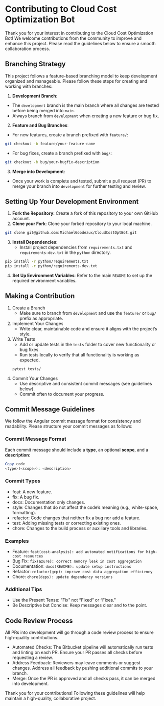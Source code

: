# Contributing to Cloud Cost Optimization Bot

Thank you for your interest in contributing to the Cloud Cost Optimization Bot! We welcome contributions from the community to improve and enhance this project. Please read the guidelines below to ensure a smooth collaboration process.

## Branching Strategy

This project follows a feature-based branching model to keep development organized and manageable. Please follow these steps for creating and working with branches:

1. **Development Branch**:
- The `development` branch is the main branch where all changes are tested before being merged into `main`.
- Always branch from `development` when creating a new feature or bug fix.

2. **Feature and Bug Branches**:
- For new features, create a branch prefixed with `feature/`:
```bash
git checkout -b feature/your-feature-name
```
- For bug fixes, create a branch prefixed with `bug/`:
```bash
git checkout -b bug/your-bugfix-description
```

3. **Merge into Development**:
- Once your work is complete and tested, submit a pull request (PR) to merge your branch into `development` for further testing and review.

## Setting Up Your Development Environment

1. **Fork the Repository**: Create a fork of this repository to your own GitHub account.
2. **Clone your Fork**: Clone your forked repository to your local machine.
```bash
git clone git@github.com:MichaelGoodeaux/CloudCostOptBot.git
```
3. **Install Dependencies**:
    - Install project dependencies from `requirements.txt` and `requirements-dev.txt` in the `python` directory.
```bash
pip install -r python/requirements.txt
pip install -r python/requirements-dev.txt
```
4. **Set Up Environment Variables**: Refer to the main `README` to set up the required environment variables.

## Making a Contribution

1. Create a Branch
    - Make sure to branch from `development` and use the `feature/` or `bug/` prefix as appropriate.
2. Implement Your Changes
    - Write clear, maintainable code and ensure it aligns with the project’s style.
3. Write Tests
    - Add or update tests in the `tests` folder to cover new functionality or bug fixes.
    - Run tests locally to verify that all functionality is working as expected.
    ```bash
    pytest tests/
    ```
4. Commit Your Changes
    - Use descriptive and consistent commit messages (see guidelines below).
    - Commit often to document your progress.

## Commit Message Guidelines

We follow the Angular commit message format for consistency and readability. Please structure your commit messages as follows:

### Commit Message Format
Each commit message should include a **type**, an optional **scope**, and a **description**:

```php
Copy code
<type>(<scope>): <description>
```

### Commit Types
- feat: A new feature.
- fix: A bug fix.
- docs: Documentation only changes.
- style: Changes that do not affect the code’s meaning (e.g., white-space, formatting).
- refactor: Code changes that neither fix a bug nor add a feature.
- test: Adding missing tests or correcting existing ones.
- chore: Changes to the build process or auxiliary tools and libraries.

### Examples
- Feature: `feat(cost-analysis): add automated notifications for high-cost resources`
- Bug Fix: `fix(azure): correct memory leak in cost aggregation`
- Documentation: `docs(README): update setup instructions`
- Refactor: `refactor(gcp): improve cost data aggregation efficiency`
- Chore: `chore(deps): update dependency versions`

### Additional Tips
- Use the Present Tense: “Fix” not “Fixed” or “Fixes.”
- Be Descriptive but Concise: Keep messages clear and to the point.

## Code Review Process

All PRs into development will go through a code review process to ensure high-quality contributions.
- Automated Checks: The Bitbucket pipeline will automatically run tests and linting on each PR. Ensure your PR passes all checks before requesting a review.
- Address Feedback: Reviewers may leave comments or suggest changes. Address all feedback by pushing additional commits to your branch.
- Merge: Once the PR is approved and all checks pass, it can be merged into development.

Thank you for your contributions! Following these guidelines will help maintain a high-quality, collaborative project.